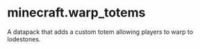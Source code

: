 # minecraft.warp_totems
A datapack that adds a custom totem allowing players to warp to lodestones.
